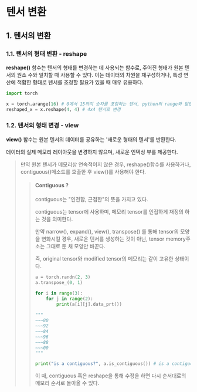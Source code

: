 <Copy of Dacon-Deeplearning >



# 텐서 변환

## 1. 텐서의 변환

### 1.1. 텐서의 형태 변환 - reshape

**reshape()** 함수는 텐서의 형태를 변경하는 데 사용되는 함수로, 주어진 형태가 원본 텐서의 원소 수와 일치할 때 사용할 수 있다. 이는 데이터의 차원을 재구성하거나, 특성 연산에 적합한 형태로 텐서를 조정할 필요가 있을 때 매우 유용하다.

```python
import torch

x = torch.arange(16) # 0에서 15까지 숫자를 포함하는 텐서, python의 range와 닮았다.
reshaped_x = x.reshape(4, 4) # 4x4 텐서로 변경
```



### 1.2. 텐서의 형태 변경 - view

**view()** 함수는 원본 텐서의 데이터를 공유하는 '새로운 형태의 텐서'를 반환한다.

데이터의 실제 메모리 레이아웃을 변경하지 않으며, 새로운 인덱싱 뷰를 제공한다.

> 만약 원본 텐서가 메모리상 연속적이지 않은 경우, reshape()함수를 사용하거나, contiguous()메소드를 호출한 후 view()를 사용해야 한다.
>
> > #### Contiguous ?
> >
> > contiguous는 "인전합, 근접한"의 뜻을 가지고 있다.
> >
> > contiguous는  tensor에 사용하며, 메모리 tensor를 인접하게 재정의 하는 것을 의미한다.
> >
> > 만약 narrow(), expand(), view(), transpose() 를 통해 tensor의 모양을 변화시킬 경우, 새로운 텐서를 생성하는 것이 아닌, tensor memory주소는 그대로 둔 채 모양만 바꾼다.
> >
> > 즉, original tensor와 modified tensor의 메모리는 같이 고유한 상태이다.
> >
> > ```python
> > a = torch.randn(2, 3)
> > a.transpose_(0, 1)
> > 
> > for i in range(3):
> >     for j in range(2):
> >         print(a[i][j].data_prt())
> >         
> > """
> > ~~~80
> > ~~~92
> > ~~~84
> > ~~~96
> > ~~~88
> > ~~~00
> > """
> > 
> > print("is a contiguous?", a.is_contiguous()) # is a contiguous? False
> > ```
> >
> > 이 때, contiguous 혹은 reshape을 통해 수정을 하면 다시 순서대로의 메모리 순서로 돌아올 수 있다.